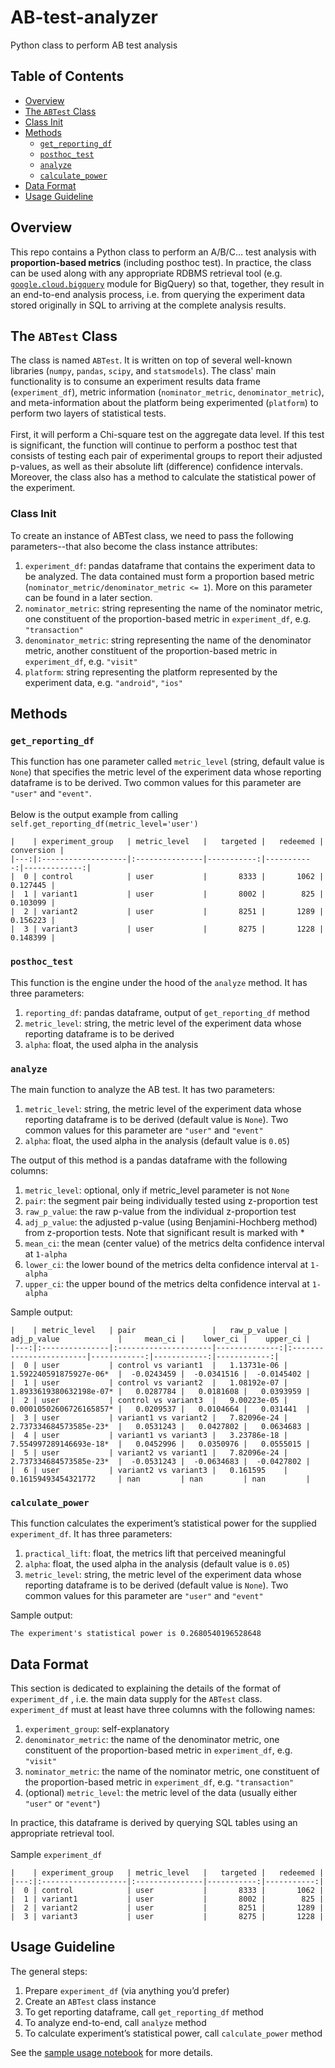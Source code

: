 # AB-test-analyzer
Python class to perform AB test analysis

## Table of Contents
* [Overview](#overview)
* [The `ABTest` Class](#the-abtest-class)
* [Class Init](#class-init)
* [Methods](#methods)
  - [`get_reporting_df`](#get_reporting_df)
  - [`posthoc_test`](#posthoc_test)
  - [`analyze`](#analyze)
  - [`calculate_power`](#calculate_power)
* [Data Format](#data-format)
* [Usage Guideline](#usage-guideline)

## Overview
This repo contains a Python class to perform an A/B/C… test analysis with **proportion-based metrics** (including posthoc test). In practice, the class can be used along with any appropriate RDBMS retrieval tool (e.g. [`google.cloud.bigquery`](https://github.com/googleapis/python-bigquery) module for BigQuery) so that, together, they result in an end-to-end analysis process, i.e. from querying the experiment data stored originally in SQL to arriving at the complete analysis results.

## The `ABTest` Class
The class is named `ABTest`. It is written on top of several well-known libraries (`numpy`, `pandas`, `scipy`, and `statsmodels`). The class' main functionality is to consume an experiment results data frame (`experiment_df`), metric information (`nominator_metric`, `denominator_metric`), and meta-information about the platform being experimented (`platform`) to perform two layers of statistical tests.
<br>
<br>
First, it will perform a Chi-square test on the aggregate data level. If this test is significant, the function will continue to perform a posthoc test that consists of testing each pair of experimental groups to report their adjusted p-values, as well as their absolute lift (difference) confidence intervals. Moreover, the class also has a method to calculate the statistical power of the experiment.

### Class Init
To create an instance of ABTest class, we need to pass the following parameters--that also become the class instance attributes:
1. `experiment_df`: pandas dataframe that contains the experiment data to be analyzed. The data contained  must form a proportion based metric (`nominator_metric/denominator_metric <= 1`). More on this parameter can be found in a later section.
2. `nominator_metric`: string representing the name of the nominator metric, one constituent of the proportion-based metric in `experiment_df`, e.g. `"transaction"`
3. `denominator_metric`: string representing the name of the denominator metric, another constituent of the proportion-based metric in `experiment_df`, e.g. `"visit"`
4. `platform`: string representing the platform represented by the experiment data, e.g. `"android"`, `"ios"`

## Methods
### `get_reporting_df`
This function has one parameter called `metric_level` (string, default value is `None`) that specifies the metric level of the experiment data whose reporting dataframe is to be derived. Two common values for this parameter are `"user"` and `"event"`.
<br>
<br>
Below is the output example from calling `self.get_reporting_df(metric_level='user')`
```
|    | experiment_group   | metric_level   |   targeted |   redeemed |   conversion |
|---:|:-------------------|:---------------|-----------:|-----------:|-------------:|
|  0 | control            | user           |       8333 |       1062 |     0.127445 |
|  1 | variant1           | user           |       8002 |        825 |     0.103099 |
|  2 | variant2           | user           |       8251 |       1289 |     0.156223 |
|  3 | variant3           | user           |       8275 |       1228 |     0.148399 |
```

### `posthoc_test`
This function is the engine under the hood of the `analyze` method. It has three parameters:
1. `reporting_df`: pandas dataframe, output of `get_reporting_df` method
2. `metric_level`: string, the metric level of the experiment data whose reporting dataframe is to be derived
3. `alpha`: float, the used alpha in the analysis

### `analyze`
The main function to analyze the AB test. It has two parameters:
1. `metric_level`: string, the metric level of the experiment data whose reporting dataframe is to be derived (default value is `None`). Two common values for this parameter are `"user"` and `"event"`
2. `alpha`: float, the used alpha in the analysis (default value is `0.05`)

The output of this method is a pandas dataframe with the following columns:
1. `metric_level`: optional, only if metric_level parameter is not `None`
2. `pair`: the segment pair being individually tested using z-proportion test
3. `raw_p_value`:  the raw p-value from the individual z-proportion test
4. `adj_p_value`: the adjusted p-value (using Benjamini-Hochberg method) from z-proportion tests. Note that significant result is marked with *
5. `mean_ci`: the mean (center value) of the metrics delta confidence interval at `1-alpha`
6. `lower_ci`: the lower bound of the metrics delta confidence interval at `1-alpha`
7. `upper_ci`: the upper bound of the metrics delta confidence interval at `1-alpha`

Sample output:
```
|    | metric_level   | pair                 |   raw_p_value | adj_p_value             |     mean_ci |    lower_ci |    upper_ci |
|---:|:---------------|:---------------------|--------------:|:------------------------|------------:|------------:|------------:|
|  0 | user           | control vs variant1  |   1.13731e-06 | 1.592240591875927e-06*  |  -0.0243459 |  -0.0341516 |  -0.0145402 |
|  1 | user           | control vs variant2  |   1.08192e-07 | 1.8933619380632198e-07* |   0.0287784 |   0.0181608 |   0.0393959 |
|  2 | user           | control vs variant3  |   9.00223e-05 | 0.00010502606726165857* |   0.0209537 |   0.0104664 |   0.031441  |
|  3 | user           | variant1 vs variant2 |   7.82096e-24 | 2.737334684573585e-23*  |   0.0531243 |   0.0427802 |   0.0634683 |
|  4 | user           | variant1 vs variant3 |   3.23786e-18 | 7.554997289146693e-18*  |   0.0452996 |   0.0350976 |   0.0555015 |
|  5 | user           | variant2 vs variant1 |   7.82096e-24 | 2.737334684573585e-23*  |  -0.0531243 |  -0.0634683 |  -0.0427802 |
|  6 | user           | variant2 vs variant3 |   0.161595    | 0.16159493454321772     | nan         | nan         | nan         |
```

### `calculate_power`
This function calculates the experiment’s statistical power for the supplied `experiment_df`. It has three parameters:
1. `practical_lift`: float, the metrics lift that perceived meaningful
2. `alpha`: float, the used alpha in the analysis (default value is `0.05`)
3. `metric_level`: string, the metric level of the experiment data whose reporting dataframe is to be derived (default value is `None`). Two common values for this parameter are `"user"` and `"event"`

Sample output:
```
The experiment's statistical power is 0.2680540196528648
```

## Data Format
This section is dedicated to explaining the details of the format of `experiment_df` , i.e. the main data supply for the `ABTest` class.
<br>
`experiment_df` must at least have three columns with the following names:
1. `experiment_group`: self-explanatory
2. `denominator_metric`: the name of the denominator metric, one constituent of the proportion-based metric in `experiment_df`, e.g. `"visit"` 
3. `nominator_metric`: the name of the nominator metric, one constituent of the proportion-based metric in `experiment_df`, e.g. `"transaction"`
4. (optional) `metric_level`: the metric level of the data (usually either `"user"` or `"event"`)

In practice, this dataframe is derived by querying SQL tables using an appropriate retrieval tool.  
<br>
Sample `experiment_df`
```
|    | experiment_group   | metric_level   |   targeted |   redeemed |
|---:|:-------------------|:---------------|-----------:|-----------:|
|  0 | control            | user           |       8333 |       1062 |
|  1 | variant1           | user           |       8002 |        825 |
|  2 | variant2           | user           |       8251 |       1289 |
|  3 | variant3           | user           |       8275 |       1228 |
```

## Usage Guideline
The general steps:
1. Prepare `experiment_df` (via anything you’d prefer)
2. Create an `ABTest` class instance
3. To get reporting dataframe, call `get_reporting_df` method
4. To analyze end-to-end, call `analyze` method
5. To calculate experiment’s statistical power, call `calculate_power` method

See the [sample usage notebook](https://github.com/pararawendy/AB-test-analyzer/blob/main/sample_usage.ipynb) for more details.

